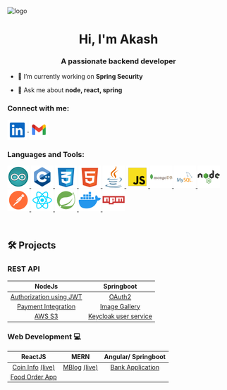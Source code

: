 ![logo](https://github.com/AkashP27/akashp27/blob/main/assets/GithubBanner.png)

<h1 align="center">Hi, I'm Akash</h1>
<h3 align="center">A passionate backend developer</h3>

- 🔭 I’m currently working on **Spring Security**

- 💬 Ask me about **node, react, spring**

<h3 align="left">Connect with me:</h3>
<p align="left">
  <a href="https://linkedin.com/in/akash-phayade" target="_blank">
    <img align="center" src="https://github.com/AkashP27/akashp27/blob/main/assets/linkedin.svg" alt="akash-phayade" height="45px" width="45px" />
  </a>

  <a href="mailto:akashphayade27@gmail.com" target="_blank">
    <img align="center" src="https://github.com/AkashP27/akashp27/blob/main/assets/gmail.svg" alt="akash-phayade" height="45px" width="45px" />
  </a>
</p>

<h3 align="left">Languages and Tools:</h3>
<p align="left"> 
  <a href="https://www.arduino.cc/" target="_blank" rel="noreferrer"> 
    <img src="https://github.com/AkashP27/akashp27/blob/main/assets/arduino.svg" alt="arduino" width="50px" height="50px"/>
  </a>

  <a href="https://www.w3schools.com/cpp/" target="_blank" rel="noreferrer"> 
    <img src="https://github.com/AkashP27/akashp27/blob/main/assets/cpp.svg" alt="cplusplus" width="50px" height="50px"/>
  </a>

  <a href="https://www.w3schools.com/css/" target="_blank" rel="noreferrer"> 
    <img src="https://github.com/AkashP27/akashp27/blob/main/assets/css.svg" alt="css3" width="50px" height="50px"/> 
  </a>

  <a href="https://www.w3.org/html/" target="_blank" rel="noreferrer"> 
    <img src="https://github.com/AkashP27/akashp27/blob/main/assets/html.svg" alt="html5" width="50px" height="50px"/> 
  </a>

  <a href="https://www.java.com" target="_blank" rel="noreferrer"> 
    <img src="https://github.com/AkashP27/akashp27/blob/main/assets/java.svg" alt="java" width="50px" height="50px"/> 
  </a> 
  
  <a href="https://developer.mozilla.org/en-US/docs/Web/JavaScript" target="_blank" rel="noreferrer"> 
    <img src="https://github.com/AkashP27/akashp27/blob/main/assets/javascript.svg" alt="javascript" width="50px" height="50px"/> 
  </a> 
  
  <a href="https://www.mongodb.com/" target="_blank" rel="noreferrer"> 
    <img src="https://github.com/AkashP27/akashp27/blob/main/assets/mongodb.svg" alt="mongodb" width="50px" height="50px"/> 
  </a> 
  
  <a href="https://www.mysql.com/" target="_blank" rel="noreferrer"> 
    <img src="https://github.com/AkashP27/akashp27/blob/main/assets/mysql.svg" alt="mysql" width="50px" height="50px"/> 
  </a>
  
  <a href="https://nodejs.org" target="_blank" rel="noreferrer"> 
    <img src="https://github.com/AkashP27/akashp27/blob/main/assets/nodejs-svgrepo-com.svg" alt="nodejs" width="50px" height="50px"/> 
  </a> 
  
  <a href="https://postman.com" target="_blank" rel="noreferrer"> 
    <img src="https://github.com/AkashP27/akashp27/blob/main/assets/postman.svg" alt="postman" width="50px" height="50px"/> 
  </a> 
  
  <a href="https://reactjs.org/" target="_blank" rel="noreferrer"> 
    <img src="https://github.com/AkashP27/akashp27/blob/main/assets/reactjs.svg" alt="react" width="50px" height="50px"/> 
  </a> 
  
  <a href="https://spring.io/" target="_blank" rel="noreferrer"> 
    <img src="https://github.com/AkashP27/akashp27/blob/main/assets/spring.svg" alt="spring" width="50px" height="50px"> 
  </a>

  <a href="https://www.docker.com/" target="_blank" rel="noreferrer"> 
    <img src="https://github.com/AkashP27/akashp27/blob/main/assets/docker.svg" alt="docker" width="50px" height="50px"> 
  </a>

  <a href="https://www.npmjs.com/" target="_blank" rel="noreferrer"> 
    <img src="https://github.com/AkashP27/akashp27/blob/main/assets/npm.svg" alt="npmjs" width="50px" height="50px"> 
  </a>
    
</p>

<br>

## 🛠️ Projects

### REST API

|                                     NodeJs                                     |                                 Springboot                                 |
| :----------------------------------------------------------------------------: | :------------------------------------------------------------------------: |
|    [Authorization using JWT](https://github.com/AkashP27/API/tree/main/JWT)    |                [OAuth2](https://github.com/AkashP27/OAUTH2)                |
| [Payment Integration](https://github.com/AkashP27/API/tree/main/payment%20API) |       [Image Gallery](https://github.com/AkashP27/Image_Cloudinary)        |
|             [AWS S3](https://github.com/AkashP27/API/tree/main/S3)             | [Keycloak user service](https://github.com/AkashP27/keycloak_user_API.git) |

### Web Development :computer:

|                                               ReactJS                                                |                                         MERN                                          |                   Angular/ Springboot                    |
| :--------------------------------------------------------------------------------------------------: | :-----------------------------------------------------------------------------------: | :------------------------------------------------------: |
| [Coin Info](https://github.com/AkashP27/crypto-coin) [(live)](https://cryptocoin-akash.netlify.app/) | [MBlog](https://github.com/AkashP27/mblog) [(live)](https://mblog-akash.netlify.app/) | [Bank Application](https://github.com/AkashP27/bank-app) |
|                     [Food Order App](https://github.com/AkashP27/Food-Order-App)                     |

<br>
